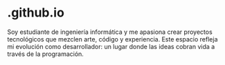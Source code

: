 # .github.io
Soy estudiante de ingeniería informática y me apasiona crear proyectos tecnológicos que mezclen arte, código y experiencia. Este espacio refleja mi evolución como desarrollador: un lugar donde las ideas cobran vida a través de la programación.

